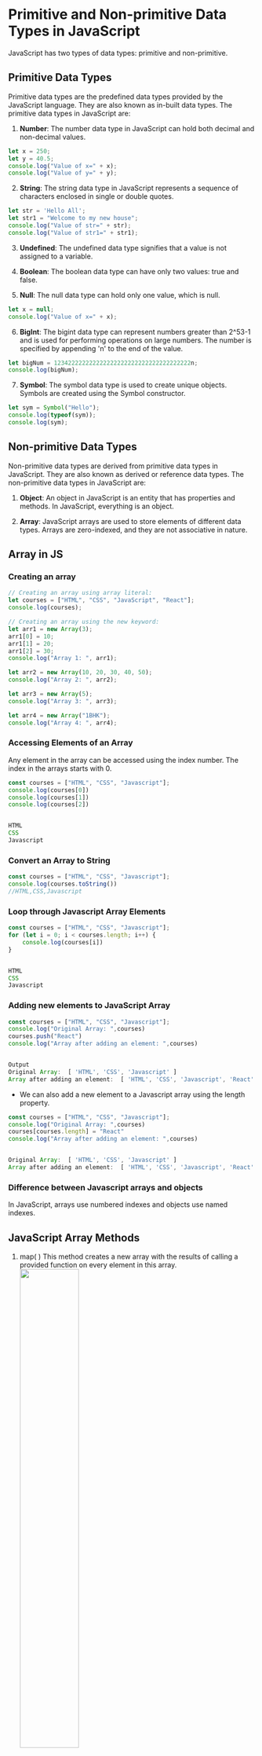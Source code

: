 # Primitive and Non-primitive Data Types in JavaScript

JavaScript has two types of data types: primitive and non-primitive.

## Primitive Data Types

Primitive data types are the predefined data types provided by the JavaScript language. They are also known as in-built data types. The primitive data types in JavaScript are:

1. **Number**: The number data type in JavaScript can hold both decimal and non-decimal values.

```javascript
let x = 250;
let y = 40.5;
console.log("Value of x=" + x);
console.log("Value of y=" + y);
```

2. **String**: The string data type in JavaScript represents a sequence of characters enclosed in single or double quotes.

```javascript
let str = 'Hello All';
let str1 = "Welcome to my new house";
console.log("Value of str=" + str);
console.log("Value of str1=" + str1);
```

3. **Undefined**: The undefined data type signifies that a value is not assigned to a variable.

4. **Boolean**: The boolean data type can have only two values: true and false.

5. **Null**: The null data type can hold only one value, which is null.

```javascript
let x = null;
console.log("Value of x=" + x);
```

6. **BigInt**: The bigint data type can represent numbers greater than 2^53-1 and is used for performing operations on large numbers. The number is specified by appending 'n' to the end of the value.

```javascript
let bigNum = 123422222222222222222222222222222222222n;
console.log(bigNum);
```

7. **Symbol**: The symbol data type is used to create unique objects. Symbols are created using the Symbol constructor.

```javascript
let sym = Symbol("Hello");
console.log(typeof(sym));
console.log(sym);
```

## Non-primitive Data Types

Non-primitive data types are derived from primitive data types in JavaScript. They are also known as derived or reference data types. The non-primitive data types in JavaScript are:

1. **Object**: An object in JavaScript is an entity that has properties and methods. In JavaScript, everything is an object.

2. **Array**: JavaScript arrays are used to store elements of different data types. Arrays are zero-indexed, and they are not associative in nature.

## Array in JS
### Creating an array 

```javascript
// Creating an array using array literal:
let courses = ["HTML", "CSS", "JavaScript", "React"];
console.log(courses);

// Creating an array using the new keyword:
let arr1 = new Array(3);
arr1[0] = 10;
arr1[1] = 20;
arr1[2] = 30;
console.log("Array 1: ", arr1);

let arr2 = new Array(10, 20, 30, 40, 50);
console.log("Array 2: ", arr2);

let arr3 = new Array(5);
console.log("Array 3: ", arr3);

let arr4 = new Array("1BHK");
console.log("Array 4: ", arr4);
```

### Accessing Elements of an Array
Any element in the array can be accessed using the index number. The index in the arrays starts with 0.
```javascript
const courses = ["HTML", "CSS", "Javascript"];
console.log(courses[0])
console.log(courses[1])
console.log(courses[2])


HTML
CSS
Javascript
```

### Convert an Array to String
```javascript
const courses = ["HTML", "CSS", "Javascript"];
console.log(courses.toString())
//HTML,CSS,Javascript
```
### Loop through Javascript Array Elements
```javascript
const courses = ["HTML", "CSS", "Javascript"];
for (let i = 0; i < courses.length; i++) {
	console.log(courses[i])
}


HTML
CSS
Javascript
```
### Adding new elements to JavaScript Array
```javascript
const courses = ["HTML", "CSS", "Javascript"];
console.log("Original Array: ",courses)
courses.push("React")
console.log("Array after adding an element: ",courses)


Output
Original Array:  [ 'HTML', 'CSS', 'Javascript' ]
Array after adding an element:  [ 'HTML', 'CSS', 'Javascript', 'React' ]
```
* We can also add a new element to a Javascript array using the length property.
```javascript
const courses = ["HTML", "CSS", "Javascript"];
console.log("Original Array: ",courses)
courses[courses.length] = "React"
console.log("Array after adding an element: ",courses)


Original Array:  [ 'HTML', 'CSS', 'Javascript' ]
Array after adding an element:  [ 'HTML', 'CSS', 'Javascript', 'React' ]
```
### Difference between Javascript arrays and objects
In JavaScript, arrays use numbered indexes and objects use named indexes.







## JavaScript Array Methods
1. map( )
   This method creates a new array with the results of calling a provided function on every element in this array.<br/>
    <img src="../images/map_primitive.webp" width = "50%" height = 50%>

2. filter( )
   This method creates a new array with only elements that passes the condition inside the provided function.<br/>
   <img src="../images/filter_primitive.webp" width = "50%" height = 50%>

3. sort( )
   This method is used to arrange/sort array’s elements either in ascending or descending order.<br/>
   <img src="../images/sort_primitive.webp" width = "50%" height = 50%>

4. forEach( )
   This method helps to loop over array by executing a provided callback function for each element in an array.<br/>
   <img src="../images/foreach_primitive'.webp" width = "50%" height = 50%>
5. concat( )
   This method is used to merge two or more arrays and returns a new array, without changing the existing arrays.<br/>
   <img src="../images/concat_primitive.webp" width = "50%" height = 50%>

6. every( )
   This method checks every element in the array that passes the condition, returning true or false as appropriate.<br/>
   <img src="../images/every_primitive.webp" width = "50%" height = 50%>

7. some( )
   This method checks if at least one element in the array that passes the condition, returning true or false as appropriate.<br/>
   <img src="../images/sort_primitive.webp" width = "50%" height = 50%>

8. includes( )
   This method checks if an array includes the element that passes the condition, returning true or false as appropriate.<br/>
   <img src="../images/include_primitive.webp" width = "50%" height = 50%>

9. join( )
   This method returns a new string by concatenating all of the array’s elements separated by the specified separator.<br/>
   <img src="../images/join_primitive.webp" width = "50%" height = 50%>

10. reduce( )
    This method applies a function against an accumulator and each element in the array to reduce it to a single value.<br/>
    <img src="../images/reduce_primitive.webp" width = "50%" height = 50%>

11. find( )
    This method returns the value of the first element in an array that pass the test in a testing function.<br/>
    <img src="../images/find_primitive.webp" width = "50%" height = 50%>

12. findIndex( )
    This method returns the index of the first element in an array that pass the test in a testing function.<br/>
    <img src="../images/findIndex.webp" width = "50%" height = 50%>

13. indexOf( )
    This method returns the index of the first occurrence of the specified element in the array, or -1 if it is not found.<br/>
    <img src="../images/indexOf_primitive.webp" width = "50%" height = 50%>

14. slice( )
    This method returns a new array with specified start to end elements.<br/>
  <img src="../images/slice_primitive.webp" width = "50%" height = 50%>

15. reverse( )
    This method reverses an array in place. Element at last index will be first and element at 0 index will be last.
    <img src="../images/reverse_primitive.webp"  width = "50%" height = 50%>

16. push( )
    This method adds one or more elements to the end of array and returns the new length of the array.
  <img src="../images/push_primitive.webp" width = "50%" height = 50%>

17. pop( )
    This method removes the last element from the end of array and returns that element.
    <img src="../images/pop_primitive.webp" width = "50%" height = 50%>

18. shift( )
    This method removes the first element from an array and returns that element.
    <img src="../images/shift_primitive.webp" width = "50%" height = 50%>

19. unshift( )
    This method adds one or more elements to the beginning of an array and returns the new length of the array.
    <img src="../images/unshift_primitive.webp" width = "50%" height = 50%>








### Difference between Primitive and Non-primitive Data Types:

| Primitive                | Non-Primitive             |
|--------------------------|---------------------------|
| Predefined data types    | Created by the programmer |
| Has certain values       | Can be null               |
| Size depends on the data structure | Size is not fixed |
| Examples: numbers, strings | Examples: objects, arrays |

## Objects

Objects in JavaScript are entities that have properties and methods. There are multiple ways to create objects in JavaScript:

1. Object literal


```javascript
const firstObj = {
  1: "deepak",
  "age": 28
};
```

2. Object.create(): This method creates a new object with the specified prototype and properties of the old object.

```javascript
const newStudent = Object.create(student);
```

3. Object Instance: The use of Object constructor in conjunction with the "new" keyword allows us to initialize new objects.

```javascript
const newObj = new Object();
newObj.name = 'Deepak';
newObj.location = 'Delhi, India';
```

### Adding, Updating, and Removing Properties of an Object

Properties can be added to an object using dot notation or bracket notation.

```javascript
const a = {};
a.name = 'deepak';
a['city'] = 'delhi';
a[1] = 'dope';
```

To iterate over the properties of an object, you can use loops like for...in and for...of loops.

```javascript
for (const key in a) {
   console.log(key, a[key]);
}
```
Note we need to do a[key] to access value if i write a.key then it will `undefined`

## How to Get the Length of an Object in JavaScript?
```javascript
Object.keys(exampleObject).length
```

```javascript
var obj = {
  Name: "Muthu",
  PhoneNo: "8794561234",
  age: 15 
};
// Here we are getting the object length
var length = Object.keys(obj).length;
console.log(length);  // 3
```

or
```javascript
Object.values(obj).length
```

```javascript
// A Sample object is created here
var obj = {
    Name: "Rakesh",
    PhoneNo: 7546899871,
    age: 18
};
// Here we are getting the object length
var length = Object.values(obj).length;
console.log(length); // 3
```

or 
```javascript
Object.entries(obj).length
```
```javascript
// A Sample object is created here
var obj = {
    Name: "Nanda",
    PhoneNo: 9876541237,
    age: 18 
};
// Here we are Getting the object length
var length = Object.values(obj).length;
console.log(length);

```


## Shallow Copy and Deep Copy in JavaScript

In JavaScript, there are two ways to copy objects: shallow copy and deep copy.

### Shallow Copy

A shallow copy creates a new object, but any nested objects or arrays within the original object still reference the same memory location. Changes to the nested objects will affect both the original and copied objects. Here's an example of shallow copying using the spread operator:

```javascript
// Original object
const original = { name: "John", age: 25 };

// Shallow copy
const shallowCopy = original;

// Modifying the copied object
shallowCopy.age = 30;

console.log(original);     // Output: { name: "John", age: 30 }
console.log(shallowCopy);  // Output: { name: "John", age: 30 }
```

### Deep Copy

A deep copy creates a new object with new memory locations for all properties and nested objects or arrays. Changes made to the copied object or its nested objects will not affect the original object. Here's an example of deep copying using JSON methods:

```javascript
const original = { name: "John", age: 25 };

// Deep copy
const deepCopy = JSON.parse(JSON.stringify(original));

// Modifying the copied object
deepCopy.age = 30;

console.log(original);  // Output: { name: "John", age: 25 }
console.log(deepCopy);  // Output: { name: "John", age: 30 }
```

## Spread Operator

The spread operator `...` is used to expand or spread an iterable or an array. It can be used to copy items into a single array or to clone arrays and objects. Examples:

```javascript
const arrValue = ['My', 'name', 'is', 'Jack'];
console.log(arrValue);   // ["My", "name", "is", "Jack"]
console.log(...arrValue); // My name is Jack

const arr1 = ['one', 'two'];
const arr2 = [...arr1, 'three', 'four', 'five'];
console.log(arr2);
// Output: ["one", "two", "three", "four", "five"]
```

To clone an array using the spread operator:

```javascript
let arr1 = [1, 2, 3];
let arr2 = [...arr1];
```
This will create deep copy.
To clone an object using the spread operator:

```javascript
const obj1 = { x: 1, y: 2 };
const obj2 = { ...obj1 };
console.log(obj2); // output is { x: 1, y: 2 }
obj2.y = 100;
console.log(obj1,obj2); //output is { x: 1, y: 2 } { x: 1, y: 100 }
```

## Rest Parameter

The rest parameter allows a function to accept multiple arguments as an array. It uses the spread operator and is useful when the number of arguments is not known beforehand. Example:

```javascript
let func = function(...args) {
    console.log(args);
}

func(3);            // [3]
func(4, 5, 6);      // [4, 5, 6]
```
# all use cases of spread operator 
1. **Array Manipulation**: 
``` 
// Concatenating arrays
const arr1 = [1, 2, 3];
const arr2 = [4, 5, 6];
const mergedArray = [...arr1, ...arr2];
console.log(mergedArray); // Output: [1, 2, 3, 4, 5, 6]

// Creating a copy of an array
const originalArray = [1, 2, 3];
const newArray = [...originalArray];
console.log(newArray); // Output: [1, 2, 3]

// Adding elements to an existing array
const existingArray = [1, 2, 3];
const updatedArray = [...existingArray, 4, 5];
console.log(updatedArray); // Output: [1, 2, 3, 4, 5]
```
2. **Object Manipulation**:
```
// Creating a copy of an object
const originalObject = { name: 'John', age: 25 };
const newObject = { ...originalObject };
console.log(newObject); // Output: { name: 'John', age: 25 }

// Merging multiple objects into one
const obj1 = { x: 1 };
const obj2 = { y: 2 };
const mergedObject = { ...obj1, ...obj2 };
console.log(mergedObject); // Output: { x: 1, y: 2 }

// Adding properties to an existing object
const existingObject = { name: 'John' };
const updatedObject = { ...existingObject, age: 25 };
console.log(updatedObject); // Output: { name: 'John', age: 25 }
```
3. **Function Arguments**:
```
// Passing an array of arguments to a function
const sum = (a, b, c) => a + b + c;
const numbers = [1, 2, 3];
console.log(sum(...numbers)); // Output: 6
```
4. **Component Props in React**:
```
// Passing props using the spread operator in React
const MyComponent = ({ prop1, prop2, prop3 }) => {
  // Component logic here
};

const props = { prop1: 'value1', prop2: 'value2', prop3: 'value3' };

// Pass props to the component using spread operator
<MyComponent {...props} />;
```
5. **React State Updates**:
```
// Updating state using the spread operator in React
class MyComponent extends React.Component {
  state = {
    name: 'John',
    age: 25,
    address: '123 Street',
  };

  updateState = () => {
    this.setState({
      ...this.state, // Preserve existing state
      age: 26, // Update specific property
    });
  };

  render() {
    // Component rendering logic here
  }
}
```
6. **Array and Object Destructuring**:
```
// Array destructuring with the spread operator
const numbers = [1, 2, 3, 4, 5];
const [first, second, ...rest] = numbers;
console.log(first); // Output: 1
console.log(second); // Output: 2
console.log(rest); // Output: [3, 4, 5]

// Object destructuring with the spread operator
const person = { name: 'John', age: 25, address: '123 Street' };
const { name, ...details } = person;
console.log(name); // Output: 'John'
console.log(details); // Output: { age: 25, address: '123 Street' }
```
# all use cases of rest operator

1. **Function Parameter Packing**:

The rest operator allows you to pack multiple function    arguments into a single array. This can be useful when you want to pass a variable number of arguments to a function.
```
function sum(...numbers) {
  return numbers.reduce((total, num) => total + num, 0);
}

console.log(sum(1, 2, 3)); // 6
console.log(sum(4, 5, 6, 7, 8)); // 30
```
2. **Array Destructuring**:
The rest operator can be used in array destructuring to capture the remaining elements of an array into a new array.
```
const [first, second, ...rest] = [1, 2, 3, 4, 5];

console.log(first); // 1
console.log(second); // 2
console.log(rest); // [3, 4, 5]
```
3. **Object Destructuring**:
Similarly, the rest operator can be used in object destructuring to capture the remaining properties of an object into a new object.
```
const { name, age, ...rest } = { name: 'John', age: 25, city: 'New York', country: 'USA' };

console.log(name); // 'John'
console.log(age); // 25
console.log(rest); // { city: 'New York', country: 'USA' }
```
4. **Function Parameter Unpacking**:
The rest operator can be used to unpack an array and pass its elements as individual arguments to a function.
```
function greet(firstName, lastName) {
  console.log(`Hello, ${firstName} ${lastName}!`);
}

const names = ['John', 'Doe'];
greet(...names); // Hello, John Doe!
```
